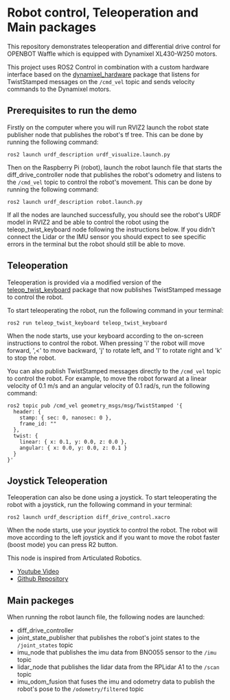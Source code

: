 # Robot control, Teleoperation and Main packages
This repository demonstrates teleoperation and differential drive control for OPENBOT Waffle which is equipped with Dynamixel XL430-W250 motors. 

This project uses ROS2 Control in combination with a custom hardware interface based on the [dynamixel_hardware](https://github.com/dynamixel-community/dynamixel_hardware/tree/jazzy) package that listens for TwistStamped messages on the `/cmd_vel` topic and sends velocity commands to the Dynamixel motors.

## Prerequisites to run the demo

Firstly on the computer where you will run RVIZ2 launch the robot state publisher node that publishes the robot's tf tree. This can be done by running the following command:

```
ros2 launch urdf_description urdf_visualize.launch.py
```

Then on the Raspberry Pi (robot), launch the robot launch file that starts the diff_drive_controller node that publishes the robot's odometry and listens to the `/cmd_vel` topic to control the robot's movement. This can be done by running the following command:

```
ros2 launch urdf_description robot.launch.py
```

If all the nodes are launched successfully, you should see the robot's URDF model in RVIZ2 and be able to control the robot using the teleop_twist_keyboard node following the instructions below. If you didn't connect the Lidar or the IMU sensor you should expect to see specific errors in the terminal but the robot should still be able to move. 

## Teleoperation

Teleoperation is provided via a modified version of the [teleop_twist_keyboard](https://github.com/ros-teleop/teleop_twist_keyboard) package that now publishes TwistStamped message to control the robot.

To start teleoperating the robot, run the following command in your terminal:

```
ros2 run teleop_twist_keyboard teleop_twist_keyboard
```

When the node starts, use your keyboard according to the on-screen instructions to control the robot. When pressing 'i' the robot will move forward, ',<' to move backward, 'j' to rotate left, and 'l' to rotate right and 'k' to stop the robot.

You can also publish TwistStamped messages directly to the `/cmd_vel` topic to control the robot. For example, to move the robot forward at a linear velocity of 0.1 m/s and an angular velocity of 0.1 rad/s, run the following command:

```
ros2 topic pub /cmd_vel geometry_msgs/msg/TwistStamped '{
  header: {
    stamp: { sec: 0, nanosec: 0 },
    frame_id: ""
  },
  twist: {
    linear: { x: 0.1, y: 0.0, z: 0.0 },
    angular: { x: 0.0, y: 0.0, z: 0.1 }
  }
}'
```

## Joystick Teleoperation

Teleoperation can also be done using a joystick. To start teleoperating the robot with a joystick, run the following command in your terminal:

```
ros2 launch urdf_description diff_drive_control.xacro
```

When the node starts, use your joystick to control the robot. The robot will move according to the left joystick and if you want to move the robot faster (boost mode) you can press R2 button.

This node is inspired from Articulated Robotics. 
 - [Youtube Video](https://www.youtube.com/watch?v=F5XlNiCKbrY)
 - [Github Repository](https://github.com/joshnewans/articubot_one/tree/174b3f311ab146ef12c6549ad0640cb985854972)


## Main packeges 

When running the robot launch file, the following nodes are launched:

 - diff_drive_controller 
 - joint_state_publisher that publishes the robot's joint states to the `/joint_states` topic
 - imu_node that publishes the imu data from BNO055 sensor to the `/imu` topic
 - lidar_node that publishes the lidar data from the RPLidar A1 to the `/scan` topic
 - imu_odom_fusion that fuses the imu and odometry data to publish the robot's pose to the `/odometry/filtered` topic



